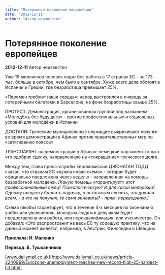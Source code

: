 ```yaml
---
title: "Потерянное поколение европейцев"
date: "2012-12-11"
author: "Автор неизвестен"
---
```


# Потерянное поколение европейцев

**2012-12-11** Автор неизвестен

Уже 19 миллионов человек сидят без работы в 17 странах ЕС - на 173 тыс. больше в октябре, чем было в сентябре. Хуже всего дела обстоят в Испании и Греции, где безработица превышает 25%.

«Перемен требуют наши сердца»: народ выстроился в очередь за лотерейными билетами в Барселоне, на фоне безработицы свыше 25%.

ПРОТЕСТ: Демонстрация, организованная группой под названием «Молодёжь без будущего» - против профессиональных и социальных условий для молодёжи в Испании

ДОСТАЛИ: Греческие муниципальные служащие выкрикивают лозунги во время демонстрации в Афинах против правительственных мер по «затягиванию поясов»

ТРАНСПАРАНТ на демонстрации в Афинах: немецкий парламент только что одобрил сделку, направленную на «сокращение» греческого долга.

Между тем, глава пресс-службы Еврокомиссии ДЖОНАТАН ТОДД сказал, что странам ЕС «нужна новая схема» - которая будет официально предложена через неделю - направленная на помощь безработной молодёжи. *[Какую помощь «гарантирует» этот профессиональный лжец? Психологическую? И для какой молодёжи? Одному проценту бросить подачку, а остальным сказать, что давали всем, - а кто не получил, те сами виноваты? - прим. переводчика.]*

Схема (якобы) гарантирует, что в течение 4-х месяцев по окончанию учёбы или увольнению, молодым людям и девушкам будет предоставлена или работа, или переквалификация, или ученичество. Он добавил: «Это распространит на весь ЕС ту хорошую практику, что на данный момент имеется, например, в Австрии, Финляндии и Швеции».

**Прислала: И. Маленко**

**Перевод: В. Тушканчиков**

[www.dailymail.co.uk](http://www.dailymail.co.uk/news/article-2240999/Eurozone-unemployment-reaches-new-record-high-25-hardest-hit.html)